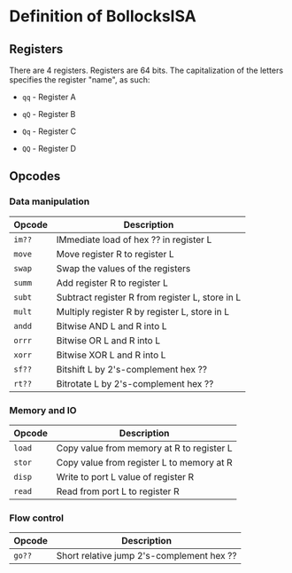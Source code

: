 # Definition of BollocksISA

## Registers

There are 4 registers.  Registers are 64 bits.  The capitalization of the
letters specifies the register "name", as such:

* `qq` - Register A

* `qQ` - Register B

* `Qq` - Register C

* `QQ` - Register D

## Opcodes

### Data manipulation

| Opcode | Description
|--------|--------------------------------------------------
| `im??` | IMmediate load of hex ?? in register L
| `move` | Move register R to register L
| `swap` | Swap the values of the registers
| `summ` | Add register R to register L
| `subt` | Subtract register R from register L, store in L
| `mult` | Multiply register R by register L, store in L
| `andd` | Bitwise AND L and R into L
| `orrr` | Bitwise OR L and R into L
| `xorr` | Bitwise XOR L and R into L
| `sf??` | Bitshift L by 2's-complement hex ??
| `rt??` | Bitrotate L by 2's-complement hex ??

### Memory and IO

| Opcode | Description
|--------|--------------------------------------------------
| `load` | Copy value from memory at R to register L
| `stor` | Copy value from register L to memory at R
| `disp` | Write to port L value of register R
| `read` | Read from port L to register R

### Flow control

| Opcode | Description
|--------|--------------------------------------------------
| `go??` | Short relative jump 2's-complement hex ??
